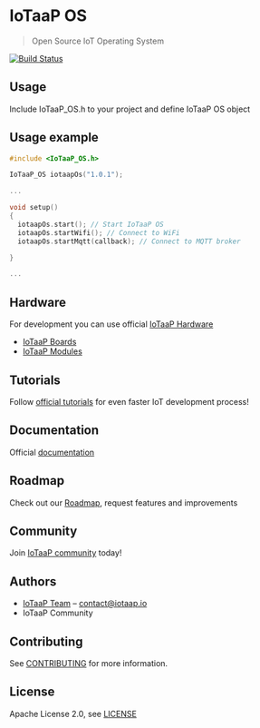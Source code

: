 # IoTaaP OS
> Open Source IoT Operating System

[![Build Status](https://jenkins.iotaap.io/buildStatus/icon?job=iotaap-os%2Fmaster)](https://jenkins.iotaap.io/job/iotaap-os/job/master/)

## Usage

Include IoTaaP_OS.h to your project and define IoTaaP OS object

## Usage example

```cpp
#include <IoTaaP_OS.h>

IoTaaP_OS iotaapOs("1.0.1");

...

void setup()
{
  iotaapOs.start(); // Start IoTaaP OS
  iotaapOs.startWifi(); // Connect to WiFi
  iotaapOs.startMqtt(callback); // Connect to MQTT broker

}

...
```

## Hardware

For development you can use official [IoTaaP Hardware](https://www.iotaap.io/)

* [IoTaaP Boards](https://www.iotaap.io/boards/)
* [IoTaaP Modules](https://www.iotaap.io/iot-modules/)

## Tutorials

Follow [official tutorials](https://docs.iotaap.io/docs-tutorials/) for even faster IoT development process!

## Documentation

Official [documentation](https://docs.iotaap.io)

## Roadmap

Check out our [Roadmap](https://community.iotaap.io/t/roadmap/77), request features and improvements

## Community

Join [IoTaaP community](https://community.iotaap.io) today!

## Authors

* [IoTaaP Team](https://www.iotaap.io) – contact@iotaap.io
* IoTaaP Community

## Contributing

See [CONTRIBUTING](./CONTRIBUTING.md) for more information.

## License

Apache License 2.0, see [LICENSE](./LICENSE.md)
